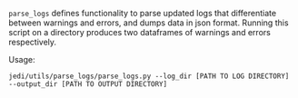 `parse_logs` defines functionality to parse updated logs that differentiate between warnings and errors, and dumps data in json format. Running this script on a directory produces two dataframes of warnings and errors respectively.

Usage:
```
jedi/utils/parse_logs/parse_logs.py --log_dir [PATH TO LOG DIRECTORY] --output_dir [PATH TO OUTPUT DIRECTORY]
```
